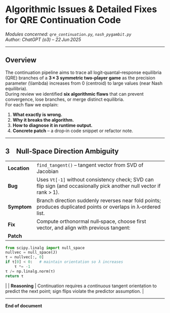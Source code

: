 # Algorithmic Issues & Detailed Fixes for QRE Continuation Code  
*Modules concerned: `qre_continuation.py`, `nash_pygambit.py`*  
*Author: ChatGPT (o3) – 22 Jun 2025*  

---

## Overview  

The continuation pipeline aims to trace all logit‐quantal–response equilibria (QRE) branches of a **3 × 3 symmetric two‑player game** as the precision parameter \(\lambda\) increases from 0 (centroid) to large values (near Nash equilibria).  
During review we identified **six algorithmic flaws** that can prevent convergence, lose branches, or merge distinct equilibria.  
For each flaw we explain:

1. **What exactly is wrong.**  
2. **Why it breaks the algorithm.**  
3. **How to diagnose it in runtime output.**  
4. **Concrete patch** – a drop‑in code snippet or refactor note.

---

## 3 Null‑Space Direction Ambiguity  

| | |
|-|-|
| **Location** | `find_tangent()` – tangent vector from SVD of Jacobian |
| **Bug** | Uses `Vt[-1]` without consistency check; SVD can flip sign (and occasionally pick another null vector if rank > 1). |
| **Symptom** | Branch direction suddenly reverses near fold points; produces duplicated points or overlaps in λ‑ordered list. |
| **Fix** | Compute orthonormal null‑space, choose first vector, and align with previous tangent: |
| **Patch** |
```python
from scipy.linalg import null_space
nullvec = null_space(J)
τ = nullvec[:, 0]
if τ[0] < 0:   # maintain orientation so λ increases
    τ *= -1
τ /= np.linalg.norm(τ)
return τ
```
|
| **Reasoning** | Continuation requires a *continuous* tangent orientation to predict the next point; sign flips violate the predictor assumption. |

---

**End of document**  
